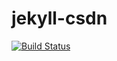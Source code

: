 # jekyll-csdn

[![Build Status](https://travis-ci.org/MoYummy/jekyll-csdn.svg?branch=master)](https://travis-ci.org/MoYummy/jekyll-csdn)
